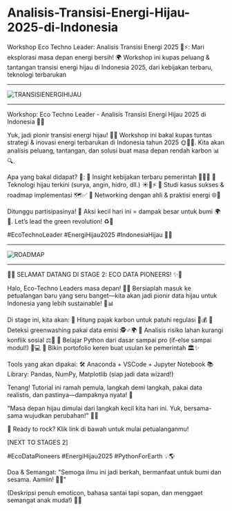 # Analisis-Transisi-Energi-Hijau-2025-di-Indonesia
Workshop Eco Techno Leader: Analisis Transisi Energi 2025 🌱⚡: Mari eksplorasi masa depan energi bersih! 🌍 Workshop ini kupas peluang &amp; tantangan transisi energi hijau di Indonesia 2025, dari kebijakan terbaru, teknologi terbarukan


---
![TRANSISIENERGIHIJAU](https://github.com/arry-hutomo/Analisis-Transisi-Energi-Hijau-2025-di-Indonesia/blob/main/TRANSISI%20ENERGI%20HIJAU.png)

---

Workshop: Eco Techno Leader - Analisis Transisi Energi Hijau 2025 di Indonesia 🌱💡

Yuk, jadi pionir transisi energi hijau! 🚀✨ Workshop ini bakal kupas tuntas strategi & inovasi energi terbarukan di Indonesia tahun 2025 🌞🌊💨. Kita akan analisis peluang, tantangan, dan solusi buat masa depan rendah karbon 📊🔍.

Apa yang bakal didapat? 🎁:
🔸 Insight kebijakan terbaru pemerintah 📜🇮🇩
🔸 Teknologi hijau terkini (surya, angin, hidro, dll.) ☀️🍃⚡
🔸 Studi kasus sukses & roadmap implementasi 🗺️✅
🔸 Networking dengan ahli & praktisi energi 🌐🤝

Ditunggu partisipasinya! 🎉 Aksi kecil hari ini = dampak besar untuk bumi 🌍💚. Let’s lead the green revolution! ♻️🚀

#EcoTechnoLeader #EnergiHijau2025 #IndonesiaHijau 🌿✨

---

![ROADMAP](https://github.com/arry-hutomo/Analisis-Transisi-Energi-Hijau-2025-di-Indonesia/blob/main/ROADMAP.png)

---
🌟✨ SELAMAT DATANG DI STAGE 2: ECO DATA PIONEERS! ✨🌟

Halo, Eco-Techno Leaders masa depan! 🎉🌱 Bersiaplah masuk ke petualangan baru yang seru banget—kita akan jadi pionir data hijau untuk Indonesia yang lebih sustainable! 💚📊

Di stage ini, kita akan:
🔹 Hitung pajak karbon untuk patuhi regulasi 📜💰
🔹 Deteksi greenwashing pakai data emisi 🕵️♂️🌍
🔹 Analisis risiko lahan kurangi konflik sosial ⚖️🚜
🔹 Belajar Python dari dasar sampai pro (if-else sampai modul!) 🐍💻
🔹 Bikin portofolio keren buat usulan ke pemerintah 🏛️✨

Tools yang akan dipakai:
🛠️ Anaconda + VSCode + Jupyter Notebook
📚 Library: Pandas, NumPy, Matplotlib (siap jadi data wizard!)

Tenang! Tutorial ini ramah pemula, langkah demi langkah, pakai data realistis, dan pastinya—dampaknya nyata! 🚀

"Masa depan hijau dimulai dari langkah kecil kita hari ini. Yuk, bersama-sama wujudkan perubahan!" 🌿🙌

📌 Ready to rock? Klik link di bawah untuk mulai petualanganmu!

[NEXT TO STAGES 2]

#EcoDataPioneers #EnergiHijau2025 #PythonForEarth 💡🌎

Doa & Semangat:
"Semoga ilmu ini jadi berkah, bermanfaat untuk bumi dan sesama. Aamiin! 🤲✨"

(Deskripsi penuh emoticon, bahasa santai tapi sopan, dan menggaet semangat anak muda!) 🎯💚
